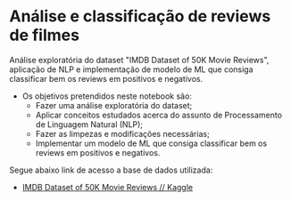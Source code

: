 # Análise e classificação de reviews de filmes
Análise exploratória do dataset "IMDB Dataset of 50K Movie Reviews", aplicação de NLP e implementação de modelo de ML que consiga classificar bem os reviews em positivos e negativos.

- Os objetivos pretendidos neste notebook são:
  - Fazer uma análise exploratória do dataset;
  - Aplicar conceitos estudados acerca do assunto de Processamento de Linguagem Natural (NLP);
  - Fazer as limpezas e modificações necessárias;
  - Implementar um modelo de ML que consiga classificar bem os reviews em positivos e negativos.

Segue abaixo link de acesso a base de dados utilizada:
* [IMDB Dataset of 50K Movie Reviews // Kaggle](https://www.kaggle.com/datasets/lakshmi25npathi/imdb-dataset-of-50k-movie-reviews)